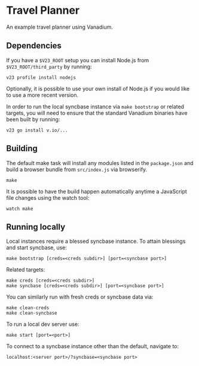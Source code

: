 # Travel Planner

An example travel planner using Vanadium.

## Dependencies

If you have a `$V23_ROOT` setup you can install Node.js from
`$V23_ROOT/third_party` by running:

    v23 profile install nodejs

Optionally, it is possible to use your own install of Node.js if you would like
to use a more recent version.

In order to run the local syncbase instance via `make bootstrap` or related
targets, you will need to ensure that the standard Vanadium binaries have been
built by running:

    v23 go install v.io/...

## Building

The default make task will install any modules listed in the `package.json` and
build a browser bundle from `src/index.js` via browserify.

    make

It is possible to have the build happen automatically anytime a JavaScript file
changes using the watch tool:

    watch make

## Running locally

Local instances require a blessed syncbase instance. To attain blessings and
start syncbase, use:

    make bootstrap [creds=<creds subdir>] [port=<syncbase port>]

Related targets:

    make creds [creds=<creds subdir>]
    make syncbase [creds=<creds subdir>] [port=<syncbase port>]

You can similarly run with fresh creds or syncbase data via:

    make clean-creds
    make clean-syncbase

To run a local dev server use:

    make start [port=<port>]

To connect to a syncbase instance other than the default, navigate to:

    localhost:<server port>/?syncbase=<syncbase port>
